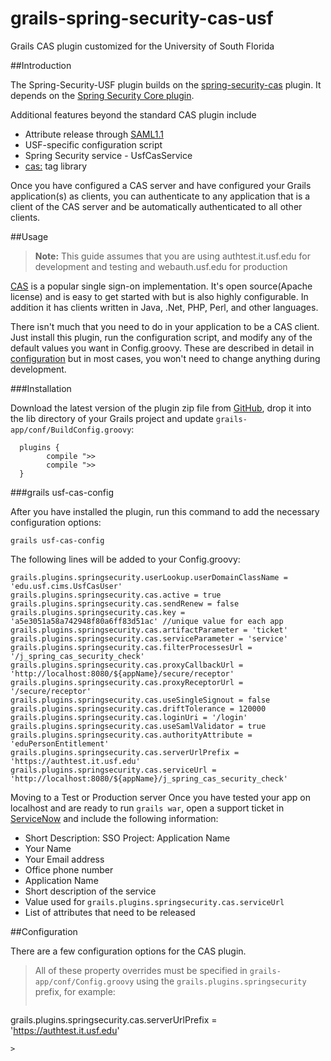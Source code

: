 grails-spring-security-cas-usf
==============================

Grails CAS plugin customized for the University of South Florida

##Introduction

The Spring-Security-USF plugin builds on the [spring-security-cas](http://grails.org/plugin/spring-security-cas) plugin. It depends on the [Spring Security Core plugin](http://grails.org/plugin/spring-security-core).

Additional features beyond the standard CAS plugin include

  * Attribute release through [SAML1.1](https://wiki.jasig.org/display/CASUM/SAML+1.1)
  * USF-specific configuration script
  * Spring Security service - UsfCasService
  * <cas:> tag library

Once you have configured a CAS server and have configured your Grails application(s) as clients, you can authenticate to any application that is a client of the CAS server and be automatically authenticated to all other clients.

##Usage

> **Note:** This guide assumes that you are using authtest.it.usf.edu for development and testing and webauth.usf.edu for production

[CAS](http://www.jasig.org/cas) is a popular single sign-on implementation. It's open source(Apache license) and is easy to get started with but is also highly configurable. In addition it has clients written in Java, .Net, PHP, Perl, and other languages.

There isn't much that you need to do in your application to be a CAS client. Just install this plugin, run the configuration script, and modify any of the default values you want in Config.groovy. These are described in detail in [<i class="icon-share"></i> configuration](#configuration) but in most cases, you won't need to change anything during development.

###Installation

Download the latest version of the plugin zip file from [GitHub](https://github.com/epierce/grails-spring-security-cas-usf/raw/master/spring-security-cas-usf-1.3.0.zip), drop it into the lib directory of your Grails project and update `grails-app/conf/BuildConfig.groovy`:

```
  plugins {
        compile ">>
        compile ">>
  }
```

###grails usf-cas-config

After you have installed the plugin, run this command to add the necessary configuration options:

```
grails usf-cas-config
```

The following lines will be added to your Config.groovy:

```
grails.plugins.springsecurity.userLookup.userDomainClassName = 'edu.usf.cims.UsfCasUser'
grails.plugins.springsecurity.cas.active = true
grails.plugins.springsecurity.cas.sendRenew = false
grails.plugins.springsecurity.cas.key = 'a5e3051a58a742948f80a6ff83d51ac' //unique value for each app
grails.plugins.springsecurity.cas.artifactParameter = 'ticket'
grails.plugins.springsecurity.cas.serviceParameter = 'service'
grails.plugins.springsecurity.cas.filterProcessesUrl = '/j_spring_cas_security_check'
grails.plugins.springsecurity.cas.proxyCallbackUrl = 'http://localhost:8080/${appName}/secure/receptor' 
grails.plugins.springsecurity.cas.proxyReceptorUrl = '/secure/receptor'
grails.plugins.springsecurity.cas.useSingleSignout = false
grails.plugins.springsecurity.cas.driftTolerance = 120000
grails.plugins.springsecurity.cas.loginUri = '/login'
grails.plugins.springsecurity.cas.useSamlValidator = true
grails.plugins.springsecurity.cas.authorityAttribute = 'eduPersonEntitlement'
grails.plugins.springsecurity.cas.serverUrlPrefix = 'https://authtest.it.usf.edu'
grails.plugins.springsecurity.cas.serviceUrl = 'http://localhost:8080/${appName}/j_spring_cas_security_check'
```

Moving to a Test or Production server
Once you have tested your app on localhost and are ready to run `grails war`, open a support ticket in [ServiceNow](http://usffl.service-now.com/) and include the following information:

  * Short Description: SSO Project: Application Name
  * Your Name
  * Your Email address
  * Office phone number
  * Application Name
  * Short description of the service
  * Value used for `grails.plugins.springsecurity.cas.serviceUrl`
  * List of attributes that need to be released

##<a name="configuration"></a>Configuration

There are a few configuration options for the CAS plugin.

> All of these property overrides must be specified in `grails-app/conf/Config.groovy` using the `grails.plugins.springsecurity` prefix, for example:
> 
> ```
grails.plugins.springsecurity.cas.serverUrlPrefix =
     'https://authtest.it.usf.edu'
``` 
> 
